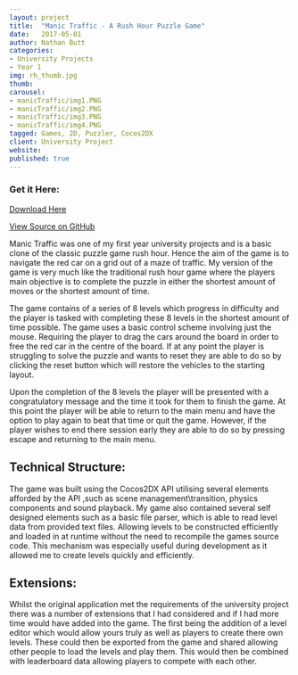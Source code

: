 ```yaml
---
layout: project
title:  "Manic Traffic - A Rush Hour Puzzle Game"
date:   2017-05-01
author: Nathan Butt
categories:
- University Projects
- Year 1
img: rh_thumb.jpg
thumb:
carousel:
- manicTraffic/img1.PNG
- manicTraffic/img2.PNG
- manicTraffic/img3.PNG
- manicTraffic/img4.PNG
tagged: Games, 2D, Puzzler, Cocos2DX
client: University Project
website:
published: true
---
```

<script async defer src="https://buttons.github.io/buttons.js"></script>

### Get it Here:

<p>
<a href="/solid-jekyll/assets/content/ManicTraffic.zip">Download Here</a>
</p>

<p>
<a class="github-button" href="https://github.com/n86-64/ESDAssignment3-ManicTraffic/" data-size="large" aria-label="Download DudleyHK/CyberGameCafe on GitHub">View Source on GitHub</a>
</p>


Manic Traffic was one of my first year university projects and is a basic clone of the classic puzzle game rush hour. Hence the aim of the game is to navigate the red car on a grid out of a maze of traffic. My version of the game is very much like the traditional rush hour game where the players main objective is to complete the puzzle in either the shortest amount of moves or the shortest amount of time.

The game contains of a series of 8 levels which progress in difficulty and the player is tasked with completing these 8 levels in the shortest amount of time possible.  The game uses a basic control scheme involving just the mouse. Requiring the player to drag the cars around the board in order to free the red car in the centre of the board. If at any point the player is struggling to solve the puzzle and wants to reset they are able to do so by clicking the reset button which will restore the vehicles to the starting layout.

Upon the completion of the 8 levels the player will be presented with a congratulatory message and the time it took for them to finish the game. At this point the player will be able to return to the main menu and have the option to play again to beat that time or quit the game. However, if the player wishes to end there session early they are able to do so by pressing escape and returning to the main menu.

## Technical Structure:
The game was built using the Cocos2DX API utilising several elements afforded by the API ,such as scene management\transition, physics components and sound playback. My game also contained several self designed elements such as a basic file parser, which is able to read level data from provided text files. Allowing levels to be constructed efficiently and loaded in at runtime without the need to recompile the games source code. This mechanism was especially useful during development as it allowed me to create levels quickly and efficiently.

## Extensions:
Whilst the original application met the requirements of the university project there was a number of extensions that I had considered and if I had more time would have added into the game. The first being the addition of a level editor which would allow yours truly as well as players to create there own levels. These could then be exported from the game and shared allowing other people to load the levels and play them. This would then be combined with leaderboard data allowing players to compete with each other.
